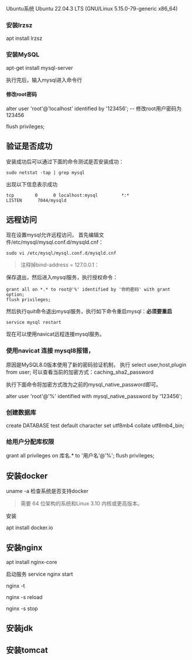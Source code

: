 


Ubuntu系统
Ubuntu 22.04.3 LTS (GNU/Linux 5.15.0-79-generic x86_64)



### 安装lrzsz
apt install lrzsz





 ### 安装MySQL
 apt-get install mysql-server

执行完后，输入mysql进入命令行

#### 修改root密码

alter user 'root'@'localhost' identified by '123456'; -- 修改root用户密码为123456

flush privileges;

## 验证是否成功

安装成功后可以通过下面的命令测试是否安装成功：

```
sudo netstat -tap | grep mysql
```

出现以下信息表示成功

```
tcp        0      0 localhost:mysql         *:*                     LISTEN      7044/mysqld
```

## 远程访问

现在设置mysql允许远程访问，
首先编辑文件/etc/mysql/mysql.conf.d/mysqld.cnf：

```
sudo vi /etc/mysql/mysql.conf.d/mysqld.cnf
```

> 注释掉bind-address = 127.0.0.1：
　　

保存退出，然后进入mysql服务，执行授权命令：

```
grant all on *.* to root@'%' identified by '你的密码' with grant option;
flush privileges;
```

然后执行quit命令退出mysql服务，执行如下命令重启mysql：**必须要重启**

```
service mysql restart
```

现在可以使用navicat远程连接mysql服务。



### 使用navicat  连接 mysql8报错，
原因是MySQL8.0版本使用了新的密码验证机制，
执行 select user,host,plugin from user; 可以查看当前的加密方式：caching_sha2_password

执行下面命令将加密方式改为之前的mysql_native_password即可。

alter user 'root'@'%' identified with mysql_native_password by '123456';


### 创建数据库

create DATABASE test default character set utf8mb4 collate utf8mb4_bin;


### 给用户分配库权限

grant all privileges on 库名.* to '用户名'@'%';
flush privileges;








## 安装docker

uname -a 
检查系统是否支持docker
> 需要 64 位架构的系统和Linux 3.10 内核或更高版本。

安装

apt install docker.io



## 安装nginx

apt install nginx-core

启动服务
service nginx start

nginx -t

nginx -s reload

nginx -s stop



## 安装jdk


## 安装tomcat





